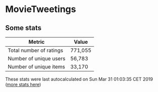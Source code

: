 # MovieTweetings
## Some stats

Metric | Value
--- | ---
Total number of ratings                 | 771,055
Number of unique users                  | 56,783
Number of unique items                  | 33,170
These stats were last autocalculated on Sun Mar 31 01:03:35 CET 2019  ([more stats here](./stats.md))

